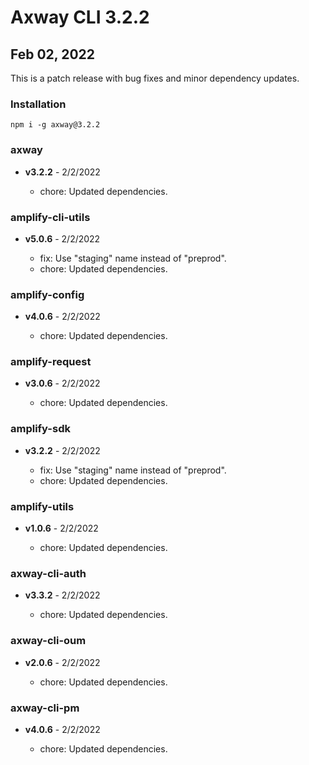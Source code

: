 # Axway CLI 3.2.2

## Feb 02, 2022

This is a patch release with bug fixes and minor dependency updates.

### Installation

```
npm i -g axway@3.2.2
```

### axway

 * **v3.2.2** - 2/2/2022

   * chore: Updated dependencies.

### amplify-cli-utils

 * **v5.0.6** - 2/2/2022

   * fix: Use "staging" name instead of "preprod".
   * chore: Updated dependencies.

### amplify-config

 * **v4.0.6** - 2/2/2022

   * chore: Updated dependencies.

### amplify-request

 * **v3.0.6** - 2/2/2022

   * chore: Updated dependencies.

### amplify-sdk

 * **v3.2.2** - 2/2/2022

   * fix: Use "staging" name instead of "preprod".
   * chore: Updated dependencies.

### amplify-utils

 * **v1.0.6** - 2/2/2022

   * chore: Updated dependencies.

### axway-cli-auth

 * **v3.3.2** - 2/2/2022

   * chore: Updated dependencies.

### axway-cli-oum

 * **v2.0.6** - 2/2/2022

   * chore: Updated dependencies.

### axway-cli-pm

 * **v4.0.6** - 2/2/2022

   * chore: Updated dependencies.
